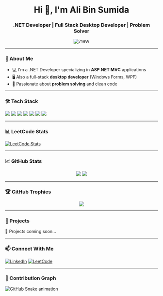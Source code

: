 <h1 align="center">Hi 👋, I'm Ali Bin Sumida</h1>
<h3 align="center">.NET Developer | Full Stack Desktop Developer | Problem Solver</h3>

<p align="center">
  <img src="https://komarev.com/ghpvc/?username=716W&label=Profile%20views&color=0e75b6&style=flat" alt="716W" />
</p>

---

### 💼 About Me

- 💻 I'm a .NET Developer specializing in **ASP.NET MVC** applications  
- 🖥️ Also a full-stack **desktop developer** (Windows Forms, WPF)  
- 🧠 Passionate about **problem solving** and clean code

---

### 🛠️ Tech Stack

<p>
  <img src="https://img.shields.io/badge/C%23-239120?style=for-the-badge&logo=c-sharp&logoColor=white"/>
  <img src="https://img.shields.io/badge/.NET-512BD4?style=for-the-badge&logo=dotnet&logoColor=white"/>
  <img src="https://img.shields.io/badge/ASP.NET-5C2D91?style=for-the-badge&logo=dotnet&logoColor=white"/>
  <img src="https://img.shields.io/badge/SQL Server-CC2927?style=for-the-badge&logo=microsoft-sql-server&logoColor=white"/>
  <img src="https://img.shields.io/badge/JavaScript-F7DF1E?style=for-the-badge&logo=javascript&logoColor=black"/>
  <img src="https://img.shields.io/badge/HTML5-E34F26?style=for-the-badge&logo=html5&logoColor=white"/>
  <img src="https://img.shields.io/badge/CSS3-1572B6?style=for-the-badge&logo=css3&logoColor=white"/>
</p>

---

### 📊 LeetCode Stats

[![LeetCode Stats](https://leetcard.jacoblin.cool/716W?theme=dark&font=Arial)](https://leetcode.com/716W)

---

### 📈 GitHub Stats

<p align="center">
  <img src="https://github-readme-stats.vercel.app/api?username=716W&show_icons=true&theme=tokyonight" />
  <img src="https://github-readme-streak-stats.herokuapp.com/?user=716W&theme=tokyonight" />
</p>

---

### 🏆 GitHub Trophies

<p align="center">
  <img src="https://github-profile-trophy.vercel.app/?username=716W&theme=gruvbox" />
</p>

---

### 🚀 Projects

📌 Projects coming soon...

---

### 📫 Connect With Me

[![LinkedIn](https://img.shields.io/badge/-LinkedIn-0077B5?style=for-the-badge&logo=linkedin&logoColor=white)](https://www.linkedin.com/in/ali-bin-samida-4341a234a)
[![LeetCode](https://img.shields.io/badge/-LeetCode-FFA116?style=for-the-badge&logo=leetcode&logoColor=black)](https://leetcode.com/716W)

---

### 🐍 Contribution Graph

![GitHub Snake animation](https://github.com/716W/716W/blob/output/github-contribution-grid-snake.svg)
